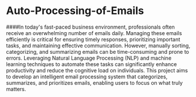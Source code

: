 # Auto-Processing-of-Emails
####In today's fast-paced business environment, professionals often receive an overwhelming number of emails daily. Managing these emails efficiently is critical for ensuring timely responses, prioritizing important tasks, and maintaining effective communication. However, manually sorting, categorizing, and summarizing emails can be time-consuming and prone to errors. Leveraging Natural Language Processing (NLP) and machine learning techniques to automate these tasks can significantly enhance productivity and reduce the cognitive load on individuals. This project aims to develop an intelligent email processing system that categorizes, summarizes, and prioritizes emails, enabling users to focus on what truly matters.
